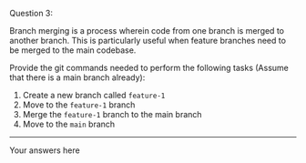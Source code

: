 Question 3:

Branch merging is a process wherein code from one branch is merged to another branch. This is particularly useful when feature branches need to be merged to the main codebase. 

Provide the git commands needed to perform the following tasks (Assume that there is a main branch already):

1. Create a new branch called `feature-1`
2. Move to the `feature-1` branch
3. Merge the `feature-1` branch to the main branch
4. Move to the `main` branch

---------------------
Your answers here